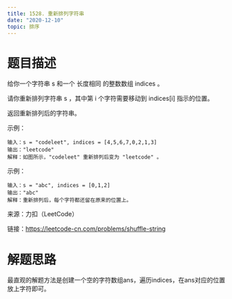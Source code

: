 ```yaml
---
title: 1528. 重新排列字符串
date: "2020-12-10"
topic: 排序
---
```

# 题目描述
给你一个字符串 s 和一个 长度相同 的整数数组 indices 。

请你重新排列字符串 s ，其中第 i 个字符需要移动到 indices[i] 指示的位置。

返回重新排列后的字符串。

示例：
```
输入：s = "codeleet", indices = [4,5,6,7,0,2,1,3]
输出："leetcode"
解释：如图所示，"codeleet" 重新排列后变为 "leetcode" 。
```

示例：
```
输入：s = "abc", indices = [0,1,2]
输出："abc"
解释：重新排列后，每个字符都还留在原来的位置上。
```

来源：力扣（LeetCode）

链接：https://leetcode-cn.com/problems/shuffle-string

# 解题思路

最直观的解题方法是创建一个空的字符数组ans，遍历indices，在ans对应的位置放上字符即可。